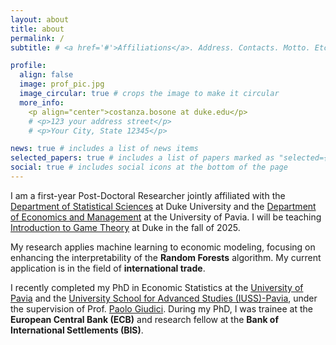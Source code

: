 ```yaml
---
layout: about
title: about
permalink: /
subtitle: # <a href='#'>Affiliations</a>. Address. Contacts. Motto. Etc.

profile:
  align: false
  image: prof_pic.jpg
  image_circular: true # crops the image to make it circular
  more_info: 
    <p align="center">costanza.bosone at duke.edu</p>
    # <p>123 your address street</p>
    # <p>Your City, State 12345</p>

news: true # includes a list of news items
selected_papers: true # includes a list of papers marked as "selected={true}"
social: true # includes social icons at the bottom of the page
---
```

I am a first-year Post-Doctoral Researcher jointly affiliated with the [Department of Statistical Sciences](https://stat.duke.edu/) at Duke University and the [Department of Economics and Management](https://economiaemanagement.dip.unipv.it/en) at the University of Pavia. I will be teaching [Introduction to Game Theory](https://focus.duke.edu/clusters-courses/modeling-economic-and-social-sciences) at Duke in the fall of 2025.

My research applies machine learning to economic modeling, focusing on enhancing the interpretability of the **Random Forests** algorithm. My current application is in the field of **international trade**.

I recently completed my PhD in Economic Statistics at the [University of Pavia](https://economiaemanagement.dip.unipv.it/en) and the [University School for Advanced Studies (IUSS)-Pavia](https://www.iusspavia.it/en), under the supervision of 
Prof. [Paolo Giudici](https://sites.google.com/a/unipv.it/giudici/paolo-giudici).  During my PhD, I was trainee at the **European Central Bank (ECB)** and research fellow at the **Bank of International Settlements (BIS)**.
